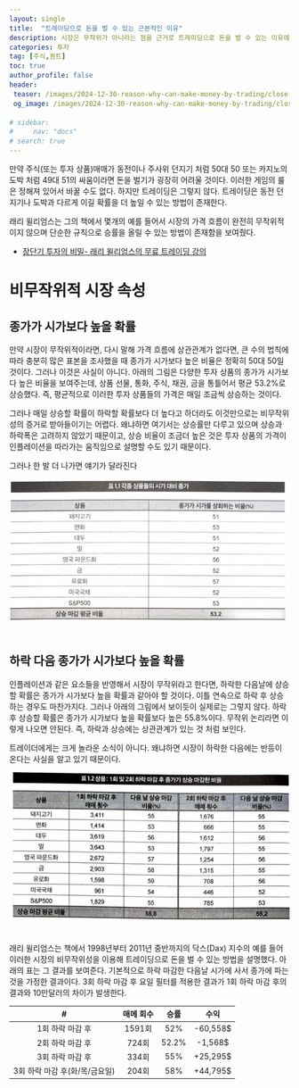 ```yaml
---
layout: single
title:  "트레이딩으로 돈을 벌 수 있는 근본적인 이유"
description: 시장은 무작위가 아니라는 점을 근거로 트레이딩으로 돈을 벌 수 있는 이유에 대해 설명한 글
categories: 투자
tag: [주식,퀀트]
toc: true
author_profile: false
header:
 teaser: /images/2024-12-30-reason-why-can-make-money-by-trading/close-to-open.webp
 og_image: /images/2024-12-30-reason-why-can-make-money-by-trading/close-to-open.webp

# sidebar:
#     nav: "docs"
# search: true
---
```

만약 주식(또는 투자 상품)매매가 동전이나 주사위 던지기 처럼 50대 50 또는 카지노의 도박 처럼 49대 51의 싸움이라면 돈을 벌기가 굉장히 어려울 것이다. 이러한 게임의 룰은 정해져 있어서 바꿀 수도 없다. 하지만 트레이딩은 그렇지 않다. 트레이딩은 동전 던지기나 도박과 다르게 이길 확률을 더 높일 수 있는 방법이 존재한다. 

래리 윌리엄스는 그의 책에서 몇개의 예를 들어서 시장의 가격 흐름이 완전히 무작위적이지 않으며 단순한 규칙으로 승률을 올릴 수 있는 방법이 존재함을 보여줬다.

- [장단기 투자의 비밀- 래리 윌리엄스의 무료 트레이딩 강의](/투자/long-term-secret-to-short-term-trading)


# 비무작위적 시장 속성
## 종가가 시가보다 높을 확률
만약 시장이 무작위적이라면, 다시 말해 가격 흐름에 상관관계가 없다면, 큰 수의 법칙에 따라 충분히 많은 표본을 조사했을 때 종가가 시가보다 높은 비율은 정확히 50대 50일 것이다. 그러나 이것은 사실이 아니다. 아래의 그림은 다양한 투자 상품의 종가가 시가보다 높은 비율을 보여주는데, 상품 선물, 통화, 주식, 채권, 금을 통틀어서 평균 53.2%로 상승했다. 즉, 평균적으로 이러한 투자 상품들의 가격은 매일 조금씩 상승하는 것이다.

그러나 매일 상승할 확률이 하락할 확률보다 더 높다고 하더라도 이것만으로는 비무작위성의 증거로 받아들이기는 어렵다. 왜냐하면 여기서는 상승률만 다루고 있으며 상승과 하락폭은 고려하지 않았기 때문이고, 상승 비율이 조금더 높은 것은 투자 상품의 가격이 인플레이션을 따라가는 움직임으로 설명할 수도 있기 때문이다.

그러나 한 발 더 나가면 얘기가 달라진다

<p align="center">   
    <img src="/images/2024-12-30-reason-why-can-make-money-by-trading/close-to-open.webp" alt="종가가 시가보다 높은 비율">
    <br>
   <span style="font-style: italic; color: #FFFFFF;">Fig. 1 다양한 투자상품 중 종가가 시가보다 높은 비율 </span>
</p>

## 하락 다음 종가가 시가보다 높을 확률
인플레이션과 같은 요소들을 반영해서 시장이 무작위라고 한다면, 하락한 다음날에 상승할 확률은 종가가 시가보다 높을 확률과 같아야 할 것이다. 이틀 연속으로 하락 후 상승하는 경우도 마찬가지다. 그러나 아래의 그림에서 보이듯이 실제로는 그렇지 않다. 하락 후 상승할 확률은 종가가 시가보다 높을 확률보다 높은 55.8%이다. 무작위 논리라면 이렇게 나오면 안된다. 즉, 하락과 상승에는 상관관계가 있는 것 처럼 보인다.

트레이더에게는 크게 놀라운 소식이 아니다. 왜냐하면 시장이 하락한 다음에는 반등이 온다는 사실을 알고 있기 때문이다.

<p align="center">   
    <img src="/images/2024-12-30-reason-why-can-make-money-by-trading/up-after-down.webp" alt="하락한 다음 종가가 시가보다 높은 비율">
    <br>
   <span style="font-style: italic; color: #FFFFFF;">Fig. 2 하락한 다음 종가가 시가보다 높은 비율 </span>
</p>

래리 윌리엄스는 책에서 1998년부터 2011년 중반까지의 닥스(Dax) 지수의 예를 들어 이러한 시장의 비무작위성을 이용해 트레이딩으로 돈을 벌 수 있는 방법을 설명했다. 아래의 표는 그 결과를 보여준다. 기본적으로 하락 마감한 다음날 시가에 사서 종가에 파는 것을 가정한 결과이다. 3회 하락 마감 후 요일 필터를 적용한 결과가 1회 하락 마감 후의 결과와 10만달러의 차이가 발생한다.

|#| 매메 회수 | 승률 | 수익|
|:---:|:---:|:---:|:---:|
|1회 하락 마감 후|1591회|52%|-60,558$|
|2회 하락 마감 후|724회|52.2%|-1,568$|
|3회 하락 마감 후|334회|55%|+25,295$|
|3회 하락 마감 후(화/목/금요일)|204회|58%|+44,795$|

